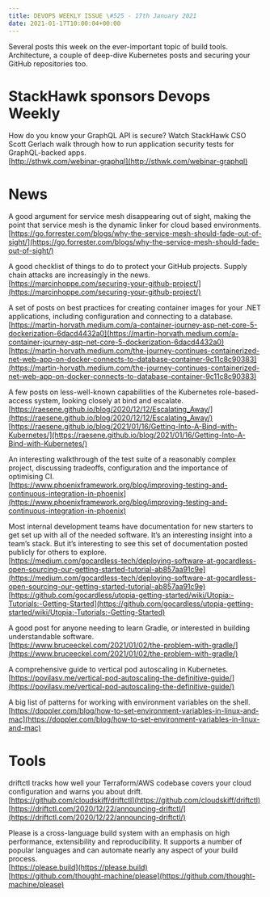 ```yaml
---
title: DEVOPS WEEKLY ISSUE \#525 - 17th January 2021 
date: 2021-01-17T10:00:04+00:00
---
```


Several posts this week on the ever-important topic of build tools. Architecture, a couple of deep-dive Kubernetes posts and securing your GitHub repositories too.


StackHawk sponsors Devops Weekly
=============================

How do you know your GraphQL API is secure? Watch StackHawk CSO Scott Gerlach walk through how to run application security tests for GraphQL-backed apps.
<br>[http://sthwk.com/webinar-graphql](http://sthwk.com/webinar-graphql)


News
====

A good argument for service mesh disappearing out of sight, making the point that service mesh is the dynamic linker for cloud based environments.
<br>[https://go.forrester.com/blogs/why-the-service-mesh-should-fade-out-of-sight/](https://go.forrester.com/blogs/why-the-service-mesh-should-fade-out-of-sight/)


A good checklist of things to do to protect your GitHub projects. Supply chain attacks are increasingly in the news.
<br>[https://marcinhoppe.com/securing-your-github-project/](https://marcinhoppe.com/securing-your-github-project/)


A set of posts on best practices for creating container images for your .NET applications, including configuration and connecting to a database.
<br>[https://martin-horvath.medium.com/a-container-journey-asp-net-core-5-dockerization-6dacd4432a0](https://martin-horvath.medium.com/a-container-journey-asp-net-core-5-dockerization-6dacd4432a0)
<br>[https://martin-horvath.medium.com/the-journey-continues-containerized-net-web-app-on-docker-connects-to-database-container-9c11c8c90383](https://martin-horvath.medium.com/the-journey-continues-containerized-net-web-app-on-docker-connects-to-database-container-9c11c8c90383)


A few posts on less-well-known capabilities of the Kubernetes role-based-access system, looking closely at bind and escalate.
<br>[https://raesene.github.io/blog/2020/12/12/Escalating_Away/](https://raesene.github.io/blog/2020/12/12/Escalating_Away/)
<br>[https://raesene.github.io/blog/2021/01/16/Getting-Into-A-Bind-with-Kubernetes/](https://raesene.github.io/blog/2021/01/16/Getting-Into-A-Bind-with-Kubernetes/)


An interesting walkthrough of the test suite of a reasonably complex project, discussing tradeoffs, configuration and the importance of optimising CI.
<br>[https://www.phoenixframework.org/blog/improving-testing-and-continuous-integration-in-phoenix](https://www.phoenixframework.org/blog/improving-testing-and-continuous-integration-in-phoenix)


Most internal development teams have documentation for new starters to get set up with all of the needed software. It’s an interesting insight into a team’s stack. But it’s interesting to see this set of documentation posted publicly for others to explore.
<br>[https://medium.com/gocardless-tech/deploying-software-at-gocardless-open-sourcing-our-getting-started-tutorial-ab857aa91c9e](https://medium.com/gocardless-tech/deploying-software-at-gocardless-open-sourcing-our-getting-started-tutorial-ab857aa91c9e)
<br>[https://github.com/gocardless/utopia-getting-started/wiki/Utopia:-Tutorials:-Getting-Started](https://github.com/gocardless/utopia-getting-started/wiki/Utopia:-Tutorials:-Getting-Started)


A good post for anyone needing to learn Gradle, or interested in building understandable software.
<br>[https://www.bruceeckel.com/2021/01/02/the-problem-with-gradle/](https://www.bruceeckel.com/2021/01/02/the-problem-with-gradle/)


A comprehensive guide to vertical pod autoscaling in Kubernetes.
<br>[https://povilasv.me/vertical-pod-autoscaling-the-definitive-guide/](https://povilasv.me/vertical-pod-autoscaling-the-definitive-guide/)


A big list of patterns for working with environment variables on the shell.
<br>[https://doppler.com/blog/how-to-set-environment-variables-in-linux-and-mac](https://doppler.com/blog/how-to-set-environment-variables-in-linux-and-mac)


Tools
=====

driftctl tracks how well your Terraform/AWS codebase covers your cloud configuration and warns you about drift.
<br>[https://github.com/cloudskiff/driftctl](https://github.com/cloudskiff/driftctl)
<br>[https://driftctl.com/2020/12/22/announcing-driftctl/](https://driftctl.com/2020/12/22/announcing-driftctl/)


Please is a cross-language build system with an emphasis on high performance, extensibility and reproducibility. It supports a number of popular languages and can automate nearly any aspect of your build process.
<br>[https://please.build](https://please.build)
<br>[https://github.com/thought-machine/please](https://github.com/thought-machine/please)





